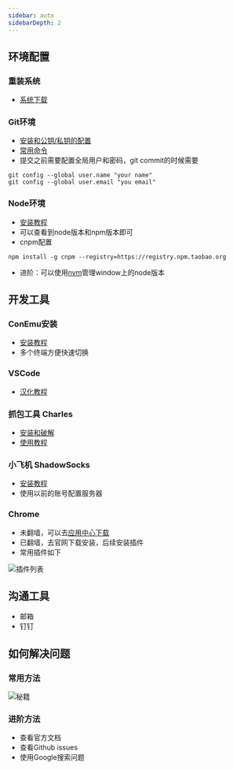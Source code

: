 ```yaml
---
sidebar: auto
sidebarDepth: 2
---
```

## 环境配置
### 重装系统
- [系统下载](https://msdn.itellyou.cn/)

### Git环境
- [安装和公钥/私钥的配置](https://www.cnblogs.com/joyho/articles/4062574.html)
- [常用命令](https://github.com/thisislys/gitOperation)
- 提交之前需要配置全局用户和密码，git commit的时候需要  
```
git config --global user.name "your name"  
git config --global user.email "you email"
```
### Node环境
- [安装教程](https://www.cnblogs.com/zhouyu2017/p/6485265.html)
- 可以查看到node版本和npm版本即可
- cnpm配置
```
npm install -g cnpm --registry=https://registry.npm.taobao.org
```
- 进阶：可以使用[nvm](https://github.com/creationix/nvm)管理window上的node版本


## 开发工具
### ConEmu安装
- [安装教程](https://www.jianshu.com/p/264e75aef8bb)
- 多个终端方便快速切换
### VSCode
- [汉化教程](https://jingyan.baidu.com/article/7e44095377c9d12fc1e2ef5b.html)
### 抓包工具 Charles
- [安装和破解](https://zhubangbang.com/charles-crack-version-free-download-and-install-tutorial.html)
- [使用教程](http://www.cnblogs.com/jiayuchn-test/p/8875105.html)
### 小飞机 ShadowSocks
- [安装教程](https://gitman6.github.io/cshow/windows.html)
- 使用以前的账号配置服务器
### Chrome
- 未翻墙，可以去[应用中心下载](https://pc.qq.com/detail/1/detail_2661.html)
- 已翻墙，去官网下载安装，后续安装插件
- 常用插件如下   

![插件列表](/study/FastStoneEditor.jpg)

## 沟通工具
- 邮箱
- 钉钉

## 如何解决问题
### 常用方法
![秘籍](/study/baidu.png)
### 进阶方法
- 查看官方文档
- 查看Github issues
- 使用Google搜索问题